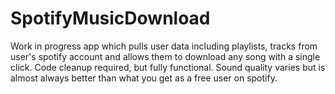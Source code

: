 # SpotifyMusicDownload

Work in progress app which pulls user data including playlists, tracks from user's spotify account and allows them to download any song with a single click. Code cleanup required, but fully functional. Sound quality varies but is almost always better than what you get as a free user on spotify.
